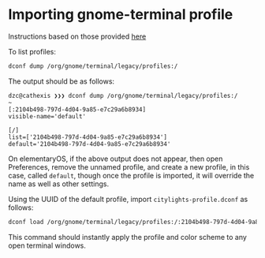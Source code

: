 # Importing gnome-terminal profile

Instructions based on those provided
[here](https://gist.github.com/reavon/0bbe99150810baa5623e5f601aa93afc)

To list profiles:

```sh
dconf dump /org/gnome/terminal/legacy/profiles:/
```

The output should be as follows:

```
dzc@cathexis ❯❯❯ dconf dump /org/gnome/terminal/legacy/profiles:/                           ~
[:2104b498-797d-4d04-9a85-e7c29a6b8934]
visible-name='default'

[/]
list=['2104b498-797d-4d04-9a85-e7c29a6b8934']
default='2104b498-797d-4d04-9a85-e7c29a6b8934'
```

On elementaryOS, if the above output does not appear, then open Preferences,
remove the unnamed profile, and create a new profile, in this case, called
`default`, though once the profile is imported, it will override the name
as well as other settings.

Using the UUID of the default profile, import `citylights-profile.dconf` as
follows:

```sh
dconf load /org/gnome/terminal/legacy/profiles:/:2104b498-797d-4d04-9a85-e7c29a6b8934/ < .share/gnome-terminal/citylights-profile.dconf
```

This command should instantly apply the profile and color scheme to any open
terminal windows.
